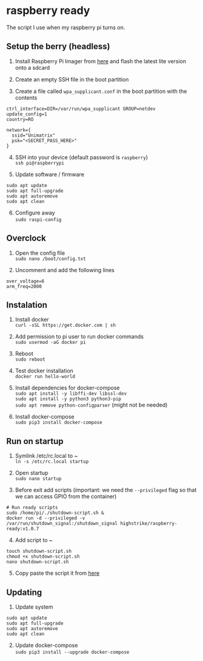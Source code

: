 # raspberry ready
The script I use when my raspberry pi turns on.

## Setup the berry (headless)
1. Install Raspberry Pi Imager from [here](https://www.raspberrypi.org/downloads/) and flash the latest lite version onto a sdcard

2. Create an empty SSH file in the boot partition

3. Create a file called `wpa_supplicant.conf` in the boot partition with the contents  
```
ctrl_interface=DIR=/var/run/wpa_supplicant GROUP=netdev
update_config=1
country=RO

network={
  ssid="Unimatrix"
  psk="<SECRET_PASS_HERE>"
}
```

4. SSH into your device (default password is `raspberry`)  
`ssh pi@raspberrypi`

5. Update software / firmware
```
sudo apt update
sudo apt full-upgrade
sudo apt autoremove
sudo apt clean
```

6. Configure away  
`sudo raspi-config`

## Overclock
1. Open the config file  
`sudo nano /boot/config.txt`

2. Uncomment and add the following lines  
```
over_voltage=6
arm_freq=2000
```

## Instalation
1. Install docker  
`curl -sSL https://get.docker.com | sh`

2. Add permission to pi user to run docker commands  
`sudo usermod -aG docker pi`

3. Reboot  
`sudo reboot`

4. Test docker installation  
`docker run hello-world`

5. Install dependencies for docker-compose  
`sudo apt install -y libffi-dev libssl-dev`  
`sudo apt install -y python3 python3-pip`  
`sudo apt remove python-configparser` (might not be needed)

6. Install docker-compose  
`sudo pip3 install docker-compose`

## Run on startup
1. Symlink /etc/rc.local to ~  
`ln -s /etc/rc.local startup`

2. Open startup  
`sudo nano startup`

3. Before exit add scripts (important: we need the `--privileged` flag so that we can access GPIO from the container)  
```
# Run ready scripts
sudo /home/pi/./shutdown-script.sh &
docker run -d --privileged -v /var/run/shutdown_signal:/shutdown_signal highstrike/raspberry-ready:v1.0.7
```

4. Add script to ~  
```
touch shutdown-script.sh
chmod +x shutdown-script.sh
nano shutdown-script.sh
```

5. Copy paste the script it from [here](https://github.com/highstrike/raspberry/blob/master/shutdown-script.sh)

## Updating

1. Update system  
```
sudo apt update
sudo apt full-upgrade
sudo apt autoremove
sudo apt clean
```

2. Update docker-compose  
`sudo pip3 install --upgrade docker-compose`
